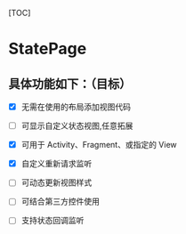 [TOC]



# StatePage

## 具体功能如下：（目标）

- [x] 无需在使用的布局添加视图代码
- [ ] 可显示自定义状态视图,任意拓展
- [x] 可用于 Activity、Fragment、或指定的 View
- [x] 自定义重新请求监听
- [ ] 可动态更新视图样式
- [ ] 可结合第三方控件使用
- [ ] 支持状态回调监听

